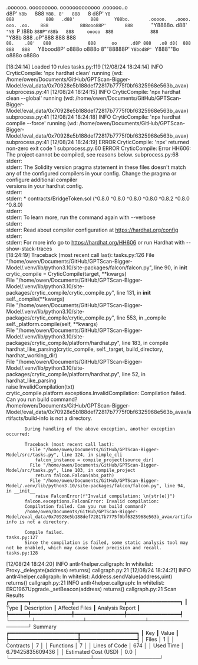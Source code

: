 

  .oooooo.    ooooooooo.   ooooooooooooo  .oooooo..o                                 
 d8P'  `Y8b   `888   `Y88. 8'   888   `8 d8P'    `Y8                                 
888            888   .d88'      888      Y88bo.       .ooooo.   .oooo.   ooo. .oo.   
888            888ooo88P'       888       `"Y8888o.  d88' `"Y8 `P  )88b  `888P"Y88b  
888     ooooo  888              888           `"Y88b 888        .oP"888   888   888  
`88.    .88'   888              888      oo     .d8P 888   .o8 d8(  888   888   888  
 `Y8bood8P'   o888o            o888o     8""88888P'  `Y8bod8P' `Y888""8o o888o o888o                                                        


                                                                   

[18:24:14] Loaded 10 rules                                                                                                                                                                                       tasks.py:119
[12/08/24 18:24:14] INFO     CryticCompile: 'npx hardhat clean' running (wd: /home/owen/Documents/GitHub/GPTScan-Bigger-Model/eval_data/0x70928e5b188def72817b7775f0bf6325968e563b_avax)                     subprocess.py:41
[12/08/24 18:24:15] INFO     CryticCompile: 'npx hardhat clean --global' running (wd: /home/owen/Documents/GitHub/GPTScan-Bigger-Model/eval_data/0x70928e5b188def72817b7775f0bf6325968e563b_avax)            subprocess.py:41
[12/08/24 18:24:18] INFO     CryticCompile: 'npx hardhat compile --force' running (wd: /home/owen/Documents/GitHub/GPTScan-Bigger-Model/eval_data/0x70928e5b188def72817b7775f0bf6325968e563b_avax)           subprocess.py:41
[12/08/24 18:24:19] ERROR    CryticCompile: 'npx' returned non-zero exit code 1                                                                                                                              subprocess.py:60
                    ERROR    CryticCompile: Error HH606: The project cannot be compiled, see reasons below.                                                                                                  subprocess.py:68
                             stderr:                                                                                                                                                                                         
                             stderr: The Solidity version pragma statement in these files doesn't match any of the configured compilers in your config. Change the pragma or configure additional compiler                   
                             versions in your hardhat config.                                                                                                                                                                
                             stderr:                                                                                                                                                                                         
                             stderr:   * contracts/BridgeToken.sol (^0.8.0 ^0.8.0 ^0.8.0 ^0.8.0 ^0.8.2 ^0.8.0 ^0.8.0)                                                                                                        
                             stderr:                                                                                                                                                                                         
                             stderr: To learn more, run the command again with --verbose                                                                                                                                     
                             stderr:                                                                                                                                                                                         
                             stderr: Read about compiler configuration at https://hardhat.org/config                                                                                                                         
                             stderr:                                                                                                                                                                                         
                             stderr: For more info go to https://hardhat.org/HH606 or run Hardhat with --show-stack-traces                                                                                                   
[18:24:19] Traceback (most recent call last):                                                                                                                                                                    tasks.py:126
             File "/home/owen/Documents/GitHub/GPTScan-Bigger-Model/.venv/lib/python3.10/site-packages/falcon/falcon.py", line 90, in __init__                                                                               
               crytic_compile = CryticCompile(target, **kwargs)                                                                                                                                                              
             File "/home/owen/Documents/GitHub/GPTScan-Bigger-Model/.venv/lib/python3.10/site-packages/crytic_compile/crytic_compile.py", line 131, in __init__                                                              
               self._compile(**kwargs)                                                                                                                                                                                       
             File "/home/owen/Documents/GitHub/GPTScan-Bigger-Model/.venv/lib/python3.10/site-packages/crytic_compile/crytic_compile.py", line 553, in _compile                                                              
               self._platform.compile(self, **kwargs)                                                                                                                                                                        
             File "/home/owen/Documents/GitHub/GPTScan-Bigger-Model/.venv/lib/python3.10/site-packages/crytic_compile/platform/hardhat.py", line 183, in compile                                                             
               hardhat_like_parsing(crytic_compile, self._target, build_directory, hardhat_working_dir)                                                                                                                      
             File "/home/owen/Documents/GitHub/GPTScan-Bigger-Model/.venv/lib/python3.10/site-packages/crytic_compile/platform/hardhat.py", line 52, in hardhat_like_parsing                                                 
               raise InvalidCompilation(txt)                                                                                                                                                                                 
           crytic_compile.platform.exceptions.InvalidCompilation: Compilation failed. Can you run build command?                                                                                                             
           /home/owen/Documents/GitHub/GPTScan-Bigger-Model/eval_data/0x70928e5b188def72817b7775f0bf6325968e563b_avax/artifacts/build-info is not a directory.                                                               
                                                                                                                                                                                                                             
           During handling of the above exception, another exception occurred:                                                                                                                                               
                                                                                                                                                                                                                             
           Traceback (most recent call last):                                                                                                                                                                                
             File "/home/owen/Documents/GitHub/GPTScan-Bigger-Model/src/tasks.py", line 124, in simple_cli                                                                                                                   
               falcon_instance = compile_project(source_dir)                                                                                                                                                                 
             File "/home/owen/Documents/GitHub/GPTScan-Bigger-Model/src/tasks.py", line 103, in compile_project                                                                                                              
               return falcon.Falcon(abs_path)                                                                                                                                                                                
             File "/home/owen/Documents/GitHub/GPTScan-Bigger-Model/.venv/lib/python3.10/site-packages/falcon/falcon.py", line 94, in __init__                                                                               
               raise FalconError(f"Invalid compilation: \n{str(e)}")                                                                                                                                                         
           falcon.exceptions.FalconError: Invalid compilation:                                                                                                                                                               
           Compilation failed. Can you run build command?                                                                                                                                                                    
           /home/owen/Documents/GitHub/GPTScan-Bigger-Model/eval_data/0x70928e5b188def72817b7775f0bf6325968e563b_avax/artifacts/build-info is not a directory.                                                               
                                                                                                                                                                                                                             
           Compile failed.                                                                                                                                                                                       tasks.py:127
           Since the compilation is failed, some static analysis tool may not be enabled, which may cause lower precision and recall.                                                                            tasks.py:128
[12/08/24 18:24:20] INFO     antlr4helper.callgraph: In whitelist: Proxy._delegate(address) returns()                                                                                                         callgraph.py:21
[12/08/24 18:24:21] INFO     antlr4helper.callgraph: In whitelist: Address.sendValue(address,uint) returns()                                                                                                  callgraph.py:21
                    INFO     antlr4helper.callgraph: In whitelist: ERC1967Upgrade._setBeacon(address) returns()                                                                                               callgraph.py:21
                      Scan Results                       
┏━━━━━━┳━━━━━━━━━━━━━┳━━━━━━━━━━━━━━━━┳━━━━━━━━━━━━━━━━━┓
┃ Type ┃ Description ┃ Affected Files ┃ Analysis Report ┃
┡━━━━━━╇━━━━━━━━━━━━━╇━━━━━━━━━━━━━━━━╇━━━━━━━━━━━━━━━━━┩
└──────┴─────────────┴────────────────┴─────────────────┘
                  Summary                  
┏━━━━━━━━━━━━━━━━━━━━━━┳━━━━━━━━━━━━━━━━━━┓
┃ Key                  ┃ Value            ┃
┡━━━━━━━━━━━━━━━━━━━━━━╇━━━━━━━━━━━━━━━━━━┩
│ Files                │ 1                │
│ Contracts            │ 7                │
│ Functions            │ 7                │
│ Lines of Code        │ 674              │
│ Used Time            │ 6.79425835609436 │
│ Estimated Cost (USD) │ 0.0              │
└──────────────────────┴──────────────────┘
